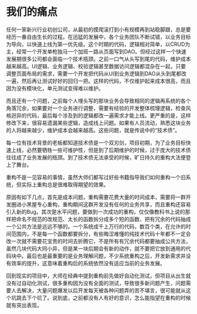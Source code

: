 # 我们的痛点

任何一家新兴行业初创公司，从最初的摸爬滚打到小有规模再到站稳脚跟，总是要经历一番自由生长的过程。在迅猛的发展中，各个业务团队不断试错，以业务目标为导向，以快速上线为第一优先级。这个时期的代码，逻辑相对简单，以CRUD为主，经常一个开发单枪独马一个加班一路从页面写到DAO。但经过这样一个快速发展期很多公司都会面临一个技术瓶颈。之前一口气从头写到尾的代码，维护成本越来越高。UI逻辑、业务逻辑、校验逻辑甚至数据访问逻辑都混杂在一起，只要调整页面布局的需求，需要一个开发把代码从UI到业务逻辑到DAO从头到尾都改一遍，然后再让测试好好的回归一把。这样的代码，不仅维护起来成本很高，而且因为没有模块化，单元测试变得难以维护。

而且还有一个问题，之前每个人埋头写的那块业务会导致相同的逻辑再系统的各个角落冗余，如果要对一个业务进行调整，需要有经验的开发整体梳理逻辑，检查风格迥异的代码，最后每个涉及到的逻辑都改一遍需求才能上线。更严重的是，这样修改下来，很容易遗漏某些逻辑，造成线上问题。如果有人员流动，熟悉这块业务的人将越来越少，维护成本会越来越高。这些问题，就是传说中的“技术债”。

每一位有技术背景的老板都知道技术债是一个双刃剑，项目初期，为了业务目标快速上线，必然要牺牲一些可维护性，但是到了后期维护的时候，过于庞大的技术债往往成了业务发展的瓶颈。到了技术债无法承受的时候，旷日持久的重构大法便登上了舞台。

重构不是一见容易的事情，虽然大师们都写过好些书籍指导我们如何重构一个旧系统，但实际上重构总是很难取得期望的效果。

原因有如下几点，首先是成本问题，重构需要花费大量的时间成本，需要将一群开发圈进小黑屋专心重构，重构期间这群开发没有任何的业务共享，而且重构还容易引入新的Bug。其次是水平问题，要做到一次成功的重构，仅仅像教科书上说的那样把命名不规范的改规范、太长的函数拆分成多个短的函数、把有冗余的代码抽成一个公共方法是远远不够的。一个系统成千上万行的代码，数百个类，在允许的时间范围内，不是每一个函数都要拆分，有些晦涩难懂的纯技术代码十年都不一定会改一次就不需要花宝贵的时间去折腾它，不是所有有冗余代码都要抽成公共方法，虽然几块代码大同小异，但是某一块后期会有新的动作，就不要把它放到通用的代码块中。最后也是最重要的是业务理解问题，不少系统重构之后，开发新需求并没有效率的提升，这意味着重构后的系统依然没有适应当前的业务发展。

回到现实的项目中，大师在经典中提到重构前先做好自动化测试，但项目从出生就没有过自动化测试，很多重构因为没有全面的测试，导致很多新问题产生，问题需要人去解决，大量问题爆发以后开发每天被各种问题弄的苦不堪言，很可能就从这个坑跳去下个坑了。说到底，之前都没有人有好的意识，怎么能指望在重构的时候就有突出表现。